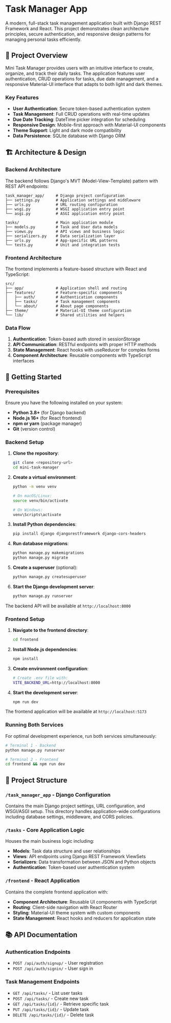 # Task Manager App

A modern, full-stack task management application built with Django REST Framework and React. This project demonstrates clean architecture principles, secure authentication, and responsive design patterns for managing personal tasks efficiently.

## 🎯 Project Overview

Mini Task Manager provides users with an intuitive interface to create, organize, and track their daily tasks. The application features user authentication, CRUD operations for tasks, due date management, and a responsive Material-UI interface that adapts to both light and dark themes.

### Key Features

- **User Authentication**: Secure token-based authentication system
- **Task Management**: Full CRUD operations with real-time updates
- **Due Date Tracking**: DateTime picker integration for scheduling
- **Responsive Design**: Mobile-first approach with Material-UI components
- **Theme Support**: Light and dark mode compatibility
- **Data Persistence**: SQLite database with Django ORM

## 🏗️ Architecture & Design

### Backend Architecture
The backend follows Django's MVT (Model-View-Template) pattern with REST API endpoints:

```
task_manager_app/     # Django project configuration
├── settings.py       # Application settings and middleware
├── urls.py           # URL routing configuration
├── wsgi.py           # WSGI application entry point
└── asgi.py           # ASGI application entry point

tasks/                # Main application module
├── models.py         # Task and User data models
├── views.py          # API views and business logic
├── serializers.py    # Data serialization layer
├── urls.py           # App-specific URL patterns
└── tests.py          # Unit and integration tests
```

### Frontend Architecture
The frontend implements a feature-based structure with React and TypeScript:

```
src/
├── app/              # Application shell and routing
├── features/         # Feature-specific components
│   ├── auth/         # Authentication components
│   ├── tasks/        # Task management components
│   └── about/        # About page components
├── theme/            # Material-UI theme configuration
└── lib/              # Shared utilities and helpers
```

### Data Flow
1. **Authentication**: Token-based auth stored in sessionStorage
2. **API Communication**: RESTful endpoints with proper HTTP methods
3. **State Management**: React hooks with useReducer for complex forms
4. **Component Architecture**: Reusable components with TypeScript interfaces

## 🚀 Getting Started

### Prerequisites

Ensure you have the following installed on your system:
- **Python 3.8+** (for Django backend)
- **Node.js 16+** (for React frontend)
- **npm or yarn** (package manager)
- **Git** (version control)

### Backend Setup

1. **Clone the repository**:
   ```bash
   git clone <repository-url>
   cd mini-task-manager
   ```

2. **Create a virtual environment**:
   ```bash
   python -m venv venv
   
   # On macOS/Linux:
   source venv/bin/activate
   
   # On Windows:
   venv\Scripts\activate
   ```

3. **Install Python dependencies**:
   ```bash
   pip install django djangorestframework django-cors-headers
   ```

4. **Run database migrations**:
   ```bash
   python manage.py makemigrations
   python manage.py migrate
   ```

5. **Create a superuser** (optional):
   ```bash
   python manage.py createsuperuser
   ```

6. **Start the Django development server**:
   ```bash
   python manage.py runserver
   ```

The backend API will be available at `http://localhost:8000`

### Frontend Setup

1. **Navigate to the frontend directory**:
   ```bash
   cd frontend
   ```

2. **Install Node.js dependencies**:
   ```bash
   npm install
   ```

3. **Create environment configuration**:
   ```bash
   # Create .env file with:
   VITE_BACKEND_URL=http://localhost:8000
   ```

4. **Start the development server**:
   ```bash
   npm run dev
   ```

The frontend application will be available at `http://localhost:5173`

### Running Both Services

For optimal development experience, run both services simultaneously:

```bash
# Terminal 1 - Backend
python manage.py runserver

# Terminal 2 - Frontend
cd frontend && npm run dev
```

## 📁 Project Structure

### `/task_manager_app` - Django Configuration
Contains the main Django project settings, URL configuration, and WSGI/ASGI setup. This directory handles application-wide configurations including database settings, middleware, and CORS policies.

### `/tasks` - Core Application Logic
Houses the main business logic including:
- **Models**: Task data structure and user relationships
- **Views**: API endpoints using Django REST Framework ViewSets
- **Serializers**: Data transformation between JSON and Python objects
- **Authentication**: Token-based user authentication system

### `/frontend` - React Application
Contains the complete frontend application with:
- **Component Architecture**: Reusable UI components with TypeScript
- **Routing**: Client-side navigation with React Router
- **Styling**: Material-UI theme system with custom components
- **State Management**: React hooks and reducers for application state

## 📚 API Documentation

### Authentication Endpoints
- `POST /api/auth/signup/` - User registration
- `POST /api/auth/signin/` - User sign in

### Task Management Endpoints
- `GET /api/tasks/` - List user tasks
- `POST /api/tasks/` - Create new task
- `GET /api/tasks/{id}/` - Retrieve specific task
- `PUT /api/tasks/{id}/` - Update task
- `DELETE /api/tasks/{id}/` - Delete task